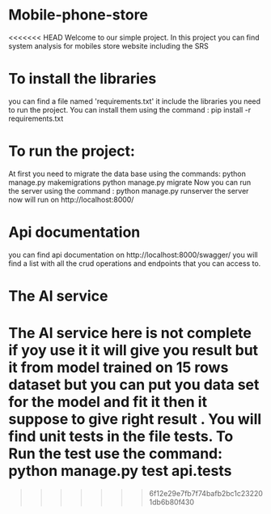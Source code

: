 # Mobile-phone-store
<<<<<<< HEAD
Welcome to our simple project.
In this project you can find system analysis for mobiles store website including the SRS
# To install the libraries 
you can find a file named 'requirements.txt' it include the libraries you need to run the project.
You can install them using the command :
pip install -r requirements.txt
# To run the project:
At first you need to migrate the data base using the commands:
python manage.py makemigrations
python manage.py migrate
Now you can run the server using the command :
python manage.py runserver
the server now will run on http://localhost:8000/
# Api documentation 
you can find api documentation on http://localhost:8000/swagger/
you will find a list with all the crud operations and endpoints that you can access to.

# The AI service 
The AI service here is not complete if yoy use it it will give you result but it from model trained on 15 rows dataset but you can 
put you data set for the model and fit it then it suppose to give right result .
You will find unit tests in the file tests.
To Run the test use the command:
python manage.py test api.tests
=======
>>>>>>> 6f12e29e7fb7f74bafb2bc1c232201db6b80f430

